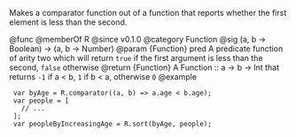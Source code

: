 Makes a comparator function out of a function that reports whether the first
element is less than the second.

@func
@memberOf R
@since v0.1.0
@category Function
@sig (a, b -> Boolean) -> (a, b -> Number)
@param {Function} pred A predicate function of arity two which will return `true` if the first argument
is less than the second, `false` otherwise
@return {Function} A Function :: a -> b -> Int that returns `-1` if a < b, `1` if b < a, otherwise `0`
@example

     var byAge = R.comparator((a, b) => a.age < b.age);
     var people = [
       // ...
     ];
     var peopleByIncreasingAge = R.sort(byAge, people);
